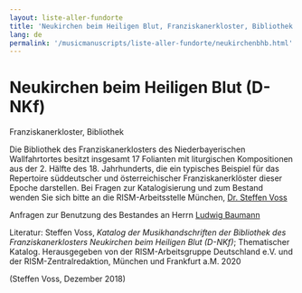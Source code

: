 ```yaml
---
layout: liste-aller-fundorte
title: 'Neukirchen beim Heiligen Blut, Franziskanerkloster, Bibliothek (D-NKf)'
lang: de
permalink: '/musicmanuscripts/liste-aller-fundorte/neukirchenbhb.html'
---
```



# Neukirchen beim Heiligen Blut (D-NKf)
Franziskanerkloster, Bibliothek

Die Bibliothek des Franziskanerklosters des Niederbayerischen Wallfahrtortes besitzt insgesamt 17 Folianten mit liturgischen Kompositionen aus der 2. Hälfte des 18. Jahrhunderts, die ein typisches Beispiel für das Repertoire süddeutscher und österreichischer Franziskanerklöster dieser Epoche darstellen. 
Bei Fragen zur Katalogisierung und zum Bestand wenden Sie sich bitte an die RISM-Arbeitsstelle München,&nbsp;[Dr. Steffen Voss](mailto:steffen.voss@bsb-muenchen.de "Opens window for sending email")

Anfragen zur Benutzung des Bestandes an Herrn [Ludwig Baumann](mailto:baumann-koetzting@t-online.de "Opens window for sending email")

Literatur: Steffen Voss, _Katalog der Musikhandschriften der Bibliothek des Franziskanerklosters Neukirchen beim Heiligen Blut (D-NKf)_; Thematischer Katalog. Herausgegeben von der RISM-Arbeitsgruppe Deutschland e.V. und der RISM-Zentralredaktion, München und Frankfurt&nbsp;a.M.&nbsp;2020

(Steffen Voss, Dezember 2018)
